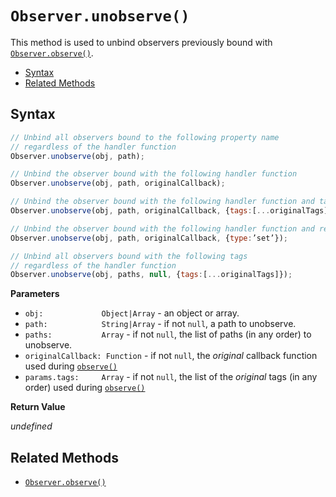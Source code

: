 # `Observer.unobserve()`

This method is used to unbind observers previously bound with [`Observer.observe()`](../api/observe.md).

+ [Syntax](#syntax)
+ [Related Methods](#related-methods)

## Syntax

```js
// Unbind all observers bound to the following property name
// regardless of the handler function
Observer.unobserve(obj, path);

// Unbind the observer bound with the following handler function
Observer.unobserve(obj, path, originalCallback);

// Unbind the observer bound with the following handler function and tags
Observer.unobserve(obj, path, originalCallback, {tags:[...originalTags]});

// Unbind the observer bound with the following handler function and reflex type 
Observer.unobserve(obj, path, originalCallback, {type:’set’});

// Unbind all observers bound with the following tags
// regardless of the handler function
Observer.unobserve(obj, paths, null, {tags:[...originalTags]});
```

**Parameters**

+ `obj:             Object|Array` - an object or array.
+ `path:            String|Array` - if not `null`, a path to unobserve.
+ `paths:           Array` - if not `null`, the list of paths (in any order) to unobserve.
+ `originalCallback: Function` - if not `null`, the *original* callback function used during [`observe()`](../api/observe.md)
+ `params.tags:     Array` - if not `null`, the list of the *original* tags (in any order) used during [`observe()`](../api/observe.md)


**Return Value**

*undefined*

## Related Methods

+ [`Observer.observe()`](../api/observe.md)
